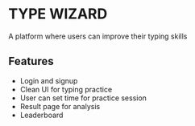 
# TYPE WIZARD

A platform where users can improve their typing skills


## Features

- Login and signup
- Clean UI for typing practice
- User can set time for practice session
- Result page for analysis
- Leaderboard


